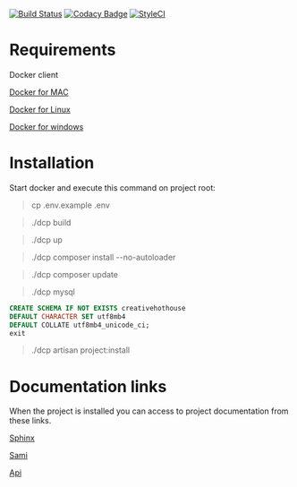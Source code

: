 [![Build Status](https://travis-ci.org/maguilar92/creative-hothouse-backend-test.svg?branch=master)](https://travis-ci.org/maguilar92/creative-hothouse-backend-test)
[![Codacy Badge](https://api.codacy.com/project/badge/Grade/5d5452b310e64219b0e07777de27b69a)](https://www.codacy.com/app/mario-hoyvoy/creative-hothouse-backend-test?utm_source=github.com&amp;utm_medium=referral&amp;utm_content=maguilar92/creative-hothouse-backend-test&amp;utm_campaign=Badge_Grade)
[![StyleCI](https://github.styleci.io/repos/134744980/shield?branch=master)](https://github.styleci.io/repos/134744980)

# Requirements

Docker client

[Docker for MAC](https://docs.docker.com/docker-for-mac/)

[Docker for Linux](https://docs.docker.com/compose/install/)

[Docker for windows](https://docs.docker.com/docker-for-windows/)

# Installation

Start docker and execute this command on project root:

> cp .env.example .env

> ./dcp build

> ./dcp up

> ./dcp composer install --no-autoloader

> ./dcp composer update

> ./dcp mysql

````sql
CREATE SCHEMA IF NOT EXISTS creativehothouse
DEFAULT CHARACTER SET utf8mb4 
DEFAULT COLLATE utf8mb4_unicode_ci;
exit
````
> ./dcp artisan project:install

# Documentation links

When the project is installed you can access to project documentation from these links.

[Sphinx](https://localhost/documentation/sphinx/build/html/index.html)

[Sami](https://localhost/documentation/sami/build/master/)

[Api](https://localhost/documentation/api/)